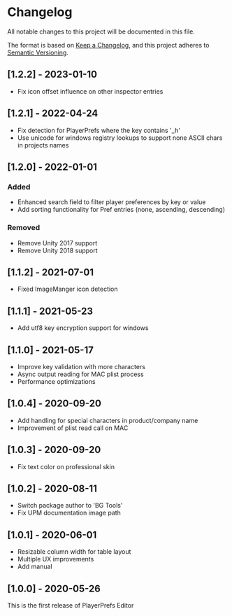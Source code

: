 # Changelog
All notable changes to this project will be documented in this file.

The format is based on [Keep a Changelog](https://keepachangelog.com/en/1.0.0/),
and this project adheres to [Semantic Versioning](https://semver.org/spec/v2.0.0.html).

## [1.2.2] - 2023-01-10
- Fix icon offset influence on other inspector entries

## [1.2.1] - 2022-04-24
- Fix detection for PlayerPrefs where the key contains '_h'
- Use unicode for windows registry lookups to support none ASCII chars in projects names

## [1.2.0] - 2022-01-01
### Added
- Enhanced search field to filter player preferences by key or value
- Add sorting functionality for Pref entries (none, ascending, descending)

### Removed
- Remove Unity 2017 support
- Remove Unity 2018 support

## [1.1.2] - 2021-07-01
- Fixed ImageManger icon detection

## [1.1.1] - 2021-05-23
- Add utf8 key encryption support for windows

## [1.1.0] - 2021-05-17
- Improve key validation with more characters
- Async output reading for MAC plist process
- Performance optimizations

## [1.0.4] - 2020-09-20
- Add handling for special characters in product/company name
- Improvement of plist read call on MAC

## [1.0.3] - 2020-09-20
- Fix text color on professional skin

## [1.0.2] - 2020-08-11
- Switch package author to 'BG Tools'
- Fix UPM documentation image path

## [1.0.1] - 2020-06-01
- Resizable column width for table layout
- Multiple UX improvements
- Add manual

## [1.0.0] - 2020-05-26
This is the first release of PlayerPrefs Editor